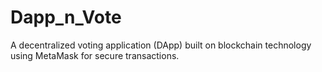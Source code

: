 # Dapp_n_Vote
A decentralized voting application (DApp) built on blockchain technology using MetaMask for secure transactions.

